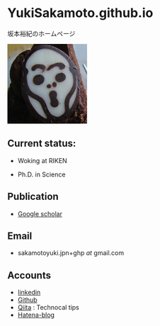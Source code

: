 # YukiSakamoto.github.io

坂本裕紀のホームページ

![scream](img/Profile_small.jpg)

## Current status: 

- Woking at RIKEN

- Ph.D. in Science

## Publication

- [Google scholar](https://scholar.google.co.jp/citations?user=RYGclTkAAAAJ&hl=ja&authuser=1)

## Email

-	sakamotoyuki.jpn+ghp  _at_ gmail.com

## Accounts

- [linkedin](https://www.linkedin.com/in/yuki-sakamoto)
- [Github](https://github.com/YukiSakamoto) 
- [Qiita](https://qiita.com/swakamoto) :   Technocal tips
- [Hatena-blog](https://www.swakamoto.com)
